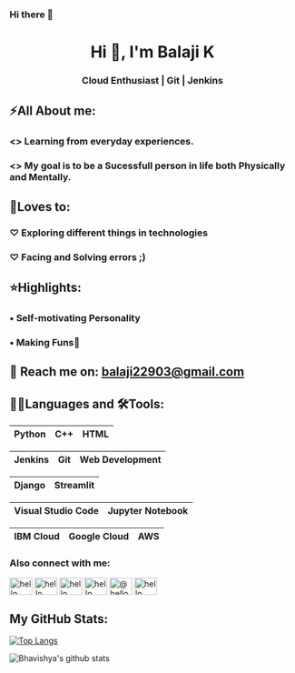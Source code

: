 ### Hi there 👋

<h1 align="center">Hi 👋, I'm Balaji K</h1>
<h3 align="center">Cloud Enthusiast | Git | Jenkins</h3>

## ⚡All About me:
<h3><> Learning from everyday experiences.</h3> 
<h3><> My goal is to be a Sucessfull person in life both Physically and Mentally.</h3>

## 🤗Loves to:
<h3>♡ Exploring different things in technologies </h3>
<h3>♡ Facing and Solving errors ;) </h3>
  
## ⭐Highlights:
<h3>• Self-motivating Personality </h3>
<h3>• Making Funs🤗 </h3>

## 📧 Reach me on: balaji22903@gmail.com

## 👨‍💻Languages and 🛠️Tools:

| Python | C++ | HTML |
| :---: | :---: | :---: | 

| Jenkins | Git | Web Development |
| :---: | :---: | :---: | 

| Django | Streamlit |
| :---: | :---: |  

| Visual Studio Code | Jupyter Notebook |
| :---: | :---: | 

| IBM Cloud | Google Cloud | AWS 
| :---: | :---: | :---: | 

<h3 align="left">Also connect with me:</h3>
<p align="left">  
<a href="https://twitter.com/k-nishaanth" target="blank"><img align="center" src="https://cdn.jsdelivr.net/npm/simple-icons@3.0.1/icons/twitter.svg" alt="hello" height="30" width="40" /></a>
<a href="https://linkedin.com/in/Balaji K" target="blank"><img align="center" src="https://cdn.jsdelivr.net/npm/simple-icons@3.0.1/icons/linkedin.svg" alt="hello" height="30" width="40" /></a>
<a href="https://www.facebook.com/smiley balaji" target="blank"><img align="center" src="https://cdn.jsdelivr.net/npm/simple-icons@3.0.1/icons/facebook.svg" alt="hello" height="30" width="40" /></a>
<a href="https://www.instagram.com/_balaji.k_" target="blank"><img align="center" src="https://cdn.jsdelivr.net/npm/simple-icons@3.0.1/icons/instagram.svg" alt="hello" height="30" width="40" /></a>
<a href="https://medium.com/@nishtinaa1611" target="blank"><img align="center" src="https://cdn.jsdelivr.net/npm/simple-icons@3.0.1/icons/medium.svg" alt="@hello" height="30" width="40" /></a>
<a href="https://discord.gg/RsNjHAew" target="blank"><img align="center" src="https://cdn.jsdelivr.net/npm/simple-icons@3.0.1/icons/discord.svg" alt="hello" height="30" width="40" /></a>
</p>

## My GitHub Stats:
[![Top Langs](https://github-readme-stats.vercel.app/api/top-langs/?username=Balaji936&layout=compact&show_icons=true&theme=dark)](https://github.com/anuraghazra/github-readme-stats)

![Bhavishya's github stats](https://github-readme-stats.vercel.app/api?username=Balaji936&show_icons=true&theme=dark)
